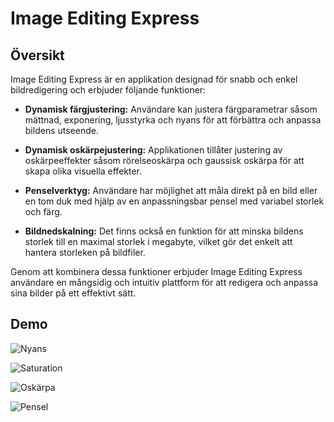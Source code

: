 # Image Editing Express

## Översikt
Image Editing Express är en applikation designad för snabb och enkel bildredigering och erbjuder följande funktioner:

- **Dynamisk färgjustering:** Användare kan justera färgparametrar såsom mättnad, exponering, ljusstyrka och nyans för att förbättra och anpassa bildens utseende.

- **Dynamisk oskärpejustering:** Applikationen tillåter justering av oskärpeeffekter såsom rörelseoskärpa och gaussisk oskärpa för att skapa olika visuella effekter.

- **Penselverktyg:** Användare har möjlighet att måla direkt på en bild eller en tom duk med hjälp av en anpassningsbar pensel med variabel storlek och färg.

- **Bildnedskalning:** Det finns också en funktion för att minska bildens storlek till en maximal storlek i megabyte, vilket gör det enkelt att hantera storleken på bildfiler.

Genom att kombinera dessa funktioner erbjuder Image Editing Express användare en mångsidig och intuitiv plattform för att redigera och anpassa sina bilder på ett effektivt sätt.


## Demo
![Nyans](https://github.com/AdamSzablewski/ImageEditingExpress/assets/114603622/9ddd0470-9988-4667-bba0-abf2aeda8be5)

![Saturation](https://github.com/AdamSzablewski/ImageEditingExpress/assets/114603622/cabc0f45-4957-438d-b06e-0bebc109618c)

![Oskärpa](https://github.com/AdamSzablewski/ImageEditingExpress/assets/114603622/2125728f-1e56-4a57-894c-d60839c0d7b3)

![Pensel](https://github.com/AdamSzablewski/ImageEditingExpress/assets/114603622/fd52263e-7bce-4a33-bd1b-caebf9945ab6)